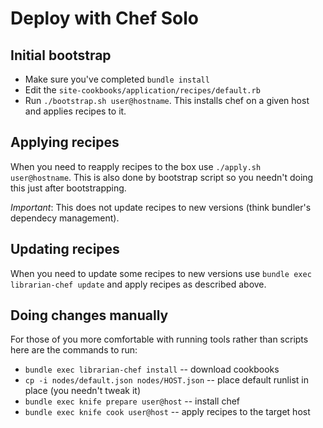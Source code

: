 Deploy with Chef Solo
=====================

Initial bootstrap
-----------------

* Make sure you've completed `bundle install`
* Edit the `site-cookbooks/application/recipes/default.rb`
* Run `./bootstrap.sh user@hostname`. This installs chef on a given host and applies recipes to it.

Applying recipes
----------------

When you need to reapply recipes to the box use `./apply.sh user@hostname`.
This is also done by bootstrap script so you needn't doing this just after bootstrapping.

*Important*: This does not update recipes to new versions (think bundler's dependecy management).

Updating recipes
----------------

When you need to update some recipes to new versions use `bundle exec librarian-chef update` and apply recipes as described above.


Doing changes manually
----------------------

For those of you more comfortable with running tools rather than scripts here are the commands to run:

* `bundle exec librarian-chef install` -- download cookbooks
* `cp -i nodes/default.json nodes/HOST.json` -- place default runlist in place (you needn't tweak it)
* `bundle exec knife prepare user@host` -- install chef
* `bundle exec knife cook user@host` -- apply recipes to the target host
